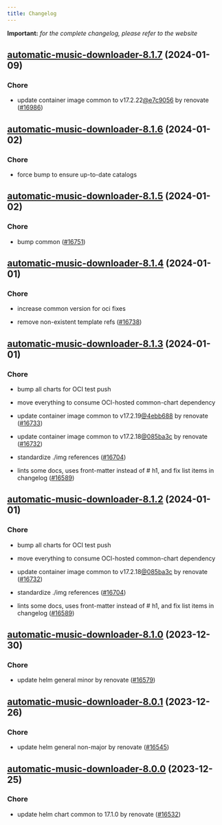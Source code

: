 ```yaml
---
title: Changelog
---
```


**Important:**
*for the complete changelog, please refer to the website*



## [automatic-music-downloader-8.1.7](https://github.com/truecharts/charts/compare/automatic-music-downloader-8.1.6...automatic-music-downloader-8.1.7) (2024-01-09)

### Chore



- update container image common to v17.2.22[@e7c9056](https://github.com/e7c9056) by renovate ([#16986](https://github.com/truecharts/charts/issues/16986))


## [automatic-music-downloader-8.1.6](https://github.com/truecharts/charts/compare/automatic-music-downloader-8.1.5...automatic-music-downloader-8.1.6) (2024-01-02)

### Chore



- force bump to ensure up-to-date catalogs


## [automatic-music-downloader-8.1.5](https://github.com/truecharts/charts/compare/automatic-music-downloader-8.1.4...automatic-music-downloader-8.1.5) (2024-01-02)

### Chore



- bump common ([#16751](https://github.com/truecharts/charts/issues/16751))


## [automatic-music-downloader-8.1.4](https://github.com/truecharts/charts/compare/automatic-music-downloader-8.1.3...automatic-music-downloader-8.1.4) (2024-01-01)

### Chore



- increase common version for oci fixes

- remove non-existent template refs ([#16738](https://github.com/truecharts/charts/issues/16738))


## [automatic-music-downloader-8.1.3](https://github.com/truecharts/charts/compare/automatic-music-downloader-8.1.0...automatic-music-downloader-8.1.3) (2024-01-01)

### Chore



- bump all charts for OCI test push

- move everything to consume OCI-hosted common-chart dependency

- update container image common to v17.2.19[@4ebb688](https://github.com/4ebb688) by renovate ([#16733](https://github.com/truecharts/charts/issues/16733))

- update container image common to v17.2.18[@085ba3c](https://github.com/085ba3c) by renovate ([#16732](https://github.com/truecharts/charts/issues/16732))

- standardize ./img references ([#16704](https://github.com/truecharts/charts/issues/16704))

- lints some docs, uses front-matter instead of # h1, and fix list items in changelog ([#16589](https://github.com/truecharts/charts/issues/16589))


## [automatic-music-downloader-8.1.2](https://github.com/truecharts/charts/compare/automatic-music-downloader-8.1.0...automatic-music-downloader-8.1.2) (2024-01-01)

### Chore



- bump all charts for OCI test push

- move everything to consume OCI-hosted common-chart dependency

- update container image common to v17.2.18[@085ba3c](https://github.com/085ba3c) by renovate ([#16732](https://github.com/truecharts/charts/issues/16732))

- standardize ./img references ([#16704](https://github.com/truecharts/charts/issues/16704))

- lints some docs, uses front-matter instead of # h1, and fix list items in changelog ([#16589](https://github.com/truecharts/charts/issues/16589))
## [automatic-music-downloader-8.1.0](https://github.com/truecharts/charts/compare/automatic-music-downloader-8.0.1...automatic-music-downloader-8.1.0) (2023-12-30)

### Chore

- update helm general minor by renovate ([#16579](https://github.com/truecharts/charts/issues/16579))

## [automatic-music-downloader-8.0.1](https://github.com/truecharts/charts/compare/automatic-music-downloader-8.0.0...automatic-music-downloader-8.0.1) (2023-12-26)

### Chore

- update helm general non-major by renovate ([#16545](https://github.com/truecharts/charts/issues/16545))

## [automatic-music-downloader-8.0.0](https://github.com/truecharts/charts/compare/automatic-music-downloader-7.0.11...automatic-music-downloader-8.0.0) (2023-12-25)

### Chore

- update helm chart common to 17.1.0 by renovate ([#16532](https://github.com/truecharts/charts/issues/16532))

